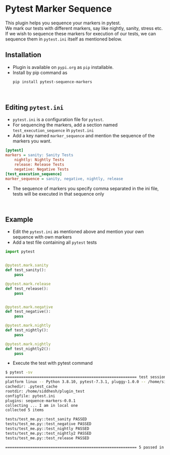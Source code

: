 # Pytest Marker Sequence
This plugin helps you sequence your markers in pytest. <br>
We mark our tests with different markers, say like nightly, sanity, stress etc. If we wish to sequence these markers for execution of our tests, we can sequence them in `pytest.ini` itself as mentioned below.
<br>
## Installation
* Plugin is available on `pypi.org` as `pip` installable.
* Install by pip command as
  ```sh
  pip install pytest-sequence-markers
  ```

<br>

## Editing `pytest.ini`
* `pytest.ini` is a configuration file for `pytest`.
* For sequencing the markers, add a section named `test_execution_sequence` in `pytest.ini`
* Add a key named `marker_sequence` and mention the sequence of the markers you want.
```ini
[pytest]
markers = sanity: Sanity Tests
    nightly: Nightly Tests
    release: Release Tests
    negative: Negative Tests
[test_execution_sequence]
marker_sequence = sanity, negative, nightly, release
```
* The sequence of markers you specify comma separated in the ini file, tests will be executed in that sequence only

<br>

## Example
* Edit the `pytest.ini` as mentioned above and mention your own sequence with own markers
* Add a test file containing all `pytest` tests

```py
import pytest


@pytest.mark.sanity
def test_sanity():
    pass

@pytest.mark.release
def test_release():
    pass


@pytest.mark.negative
def test_negative():
    pass

@pytest.mark.nightly
def test_nightly():
    pass

@pytest.mark.nightly
def test_nightly2():
    pass
```
* Execute the test with pytest command
```sh
$ pytest -sv
========================================================== test session starts ==========================================================
platform linux -- Python 3.8.10, pytest-7.3.1, pluggy-1.0.0 -- /home/siddhesh/py38/bin/python
cachedir: .pytest_cache
rootdir: /home/siddhesh/plugin_test
configfile: pytest.ini
plugins: sequence-markers-0.0.1
collecting ... I am in local one
collected 5 items

tests/test_me.py::test_sanity PASSED
tests/test_me.py::test_negative PASSED
tests/test_me.py::test_nightly PASSED
tests/test_me.py::test_nightly2 PASSED
tests/test_me.py::test_release PASSED

========================================================== 5 passed in 0.01s ==========================================================
```